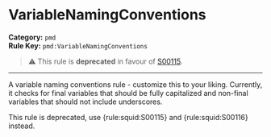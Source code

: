 # VariableNamingConventions
**Category:** `pmd`<br/>
**Rule Key:** `pmd:VariableNamingConventions`<br/>
> :warning: This rule is **deprecated** in favour of [S00115](https://rules.sonarsource.com/java/RSPEC-115).

-----

A variable naming conventions rule - customize this to your liking. Currently, it checks for final variables that should be fully capitalized and non-final variables that should not include underscores.

<p>
  This rule is deprecated, use {rule:squid:S00115} and {rule:squid:S00116} instead.
</p>
